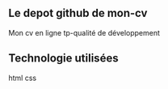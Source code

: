 ## Le depot github de mon-cv
Mon cv en ligne tp-qualité de développement 

## Technologie utilisées 
html 
css 
